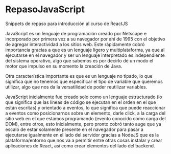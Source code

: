 # RepasoJavaScript
Snippets de repaso para introducción al curso de ReactJS

JavaScript es un lenguaje de programación creado por Netscape e incorporado por primera vez a su navegador por ahí de 1995 con el objetivo de agregar interactividad a los sitios web. Este rápidamente cobró importancia gracias a que es un lenguaje ligero y multiplataforma, ya que al ejecutarse en el navegador y ser un lenguaje interpretado es independiente del sistema operativo, algo que sabemos es por decirlo de un modo el motor que impulso en su momento la creación de Java.

Otra característica importante es que es un lenguaje no tipado, lo que significa que  no tenemos que especificar el tipo de variable que queremos utilizar, algo que nos da la versatilidad de poder reutilizar variables.

JavaScript inicialmente fue creado solo como un lenguaje estructurado (lo que significa que las líneas de código se ejecutan en el orden en el que están escritas) y orientado a eventos, lo que significa que puede reaccionar a eventos como posicionarnos sobre un elemento, darle click, a  la carga del sitio web en el que estamos programando (evento conocido como carga del DOM), entre otros, esto inicialmente, pero pronto cobró tanto auge que ya escaló de estar solamente presente en el navegador para pasar a ejecutarse igualmente en el lado del servidor gracias a NodeJS que es la plataforma/entorno que nos va a permitir entre otras cosas instalar y crear aplicaciones de React, así como crear elementos del lado del backend.
